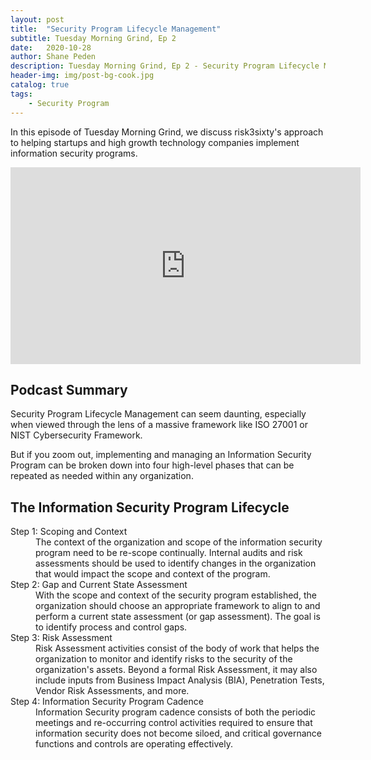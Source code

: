 ```yaml
---
layout: post
title:  "Security Program Lifecycle Management"
subtitle: Tuesday Morning Grind, Ep 2
date:   2020-10-28
author: Shane Peden
description: Tuesday Morning Grind, Ep 2 - Security Program Lifecycle Management.
header-img: img/post-bg-cook.jpg
catalog: true
tags:
    - Security Program
---
```


<p class="intro">In this episode of Tuesday Morning Grind, we discuss risk3sixty's approach to helping startups and high growth technology companies implement information security programs.</p>

<iframe width="560" height="315" src="https://www.youtube.com/embed/LIUUWHnQ1Oc" frameborder="0" allow="accelerometer; autoplay; clipboard-write; encrypted-media; gyroscope; picture-in-picture" allowfullscreen></iframe>

## Podcast Summary

Security Program Lifecycle Management can seem daunting, especially when viewed through the lens of a massive framework like ISO 27001 or NIST Cybersecurity Framework.

But if you zoom out, implementing and managing an Information Security Program can be broken down into four high-level phases that can be repeated as needed within any organization. 


## The Information Security Program Lifecycle
<dl>
  <dt>Step 1: Scoping and Context</dt>
  <dd>The context of the organization and scope of the information security program need to be re-scope continually. Internal audits and risk assessments should be used to identify changes in the organization that would impact the scope and context of the program.</dd>
  <dt>Step 2: Gap and Current State Assessment</dt>
  <dd>With the scope and context of the security program established, the organization should choose an appropriate framework to align to and perform a current state assessment (or gap assessment). The goal is to identify process and control gaps.</dd>
  <dt>Step 3: Risk Assessment</dt>
  <dd>Risk Assessment activities consist of the body of work that helps the organization to monitor and identify risks to the security of the organization's assets. Beyond a formal Risk Assessment, it may also include inputs from Business Impact Analysis (BIA), Penetration Tests, Vendor Risk Assessments, and more.</dd>
  <dt>Step 4: Information Security Program Cadence</dt>
  <dd>Information Security program cadence consists of both the periodic meetings and re-occurring control activities required to ensure that information security does not become siloed, and critical governance functions and controls are operating effectively.</dd>
</dl>


